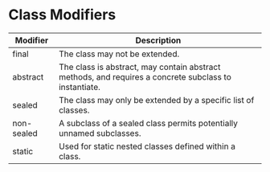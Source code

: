 # Class Modifiers

| Modifier   | Description                                                                                           |
|------------|-------------------------------------------------------------------------------------------------------|
| final      | The class may not be extended.                                                                        |
| abstract   | The class is abstract, may contain abstract methods, and requires a concrete subclass to instantiate. |
| sealed     | The class may only be extended by a specific list of classes.                                         |
| non-sealed | A subclass of a sealed class permits potentially unnamed subclasses.                                  |
| static     | Used for static nested classes defined within a class.                                                |
